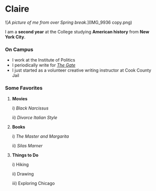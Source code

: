# Claire
![*A picture of me from over Spring break.*](IMG_9936 copy.png)

I am a **second year** at the College studying **American history** from **New York City**.

### On Campus
- I work at the Institute of Politics
- I periodically write for [*The Gate*](http://uchicagogate.com/contributor/claire-potter/)
- I just started as a volunteer creative writing instructor at Cook County Jail

### Some Favorites
1. **Movies** 

    i) *Black Narcissus* 
    
    ii) *Divorce Italian Style* 
  
2. **Books** 

    i) *The Master and Margarita* 
    
    ii) *Silas Marner* 
  
3. **Things to Do** 

    i) Hiking 
    
    ii) Drawing 
    
    iii) Exploring Chicago 
  
  